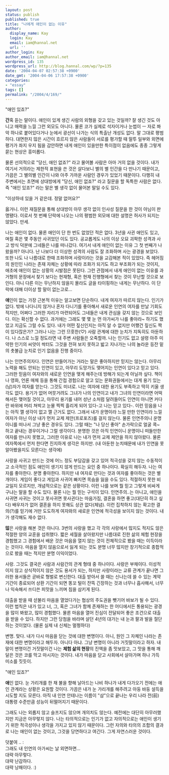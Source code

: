 ```yaml
---
layout: post
status: publish
published: true
title: "나에게 애인이 없는 이유"
author:
  display_name: Kay
  login: Kay
  email: iam@hannal.net
  url: ''
author_login: Kay
author_email: iam@hannal.net
wordpress_id: 135
wordpress_url: http://blog.hannal.com/wp/?p=135
date: '2004-04-07 02:57:38 +0900'
date_gmt: '2004-04-06 17:57:38 +0900'
categories:
- "essay"
tags: []
permalink: "/2004/4/169/"
---
```

<p>"애인 있죠?"</p>
<p><b>간</b>혹 듣는 말이다. 애인이 있게 생긴 사람의 외형을 갖고 있는 것일까? 잘 생긴 것도 아니고 매력을 느낄 그런 외모도 아니다. 물론 코가 실제로 석자이거나 눈썹이 ㅡ 자로 쫘악 하나로 붙어있다거나 눈에서 광선이 나가는 식의 특출난 개성도 없다. 말 그대로 평범하다. 대면한지 많은 시간이 흐르지 않은 사람들이 서로를 평가할 때 말투 일부와 외면에 평가가 좌지 우지 됨을 감안하면 내게 애인이 있을만한 특이점이 없음에도 종종 그렇게 묻는 현상은 흥미롭다.</p>
<p>물론 선의적으로 "당신, 애인 없죠?" 라고 물어볼 사람은 아마 거의 없을 것이다. 내가 여기서 거의라는 제한적 표현을 쓴 것은 살다보니 별의 별 인간을 다 만나기 때문이고, 가끔은 그 별의별 인간이 나와 아주 가까운 사람인 경우가 있었기 때문이다. 다행히 내 주변에서는 초면에 상대방에게 "당신, 애인 없죠?" 라고 질문을 할 독특한 사람은 없다. 즉 "애인 있죠?" 라는 말은 별 생각 없이 물어본 말일 수도 있다.</p>
<p>"이상하네 있을 거 같은데. 정말 없어요?"</p>
<p>옳거니. 이런 재질문을 통해 상대방이 아무 생각 없이 인사성 질문을 한 것이 아님이 판명됐다. 이로서 첫 번째 단락에 나오는 나의 평범한 외모에 대한 설명은 허사가 되지는 않았다. 만세.</p>
<p>나는 애인이 없다. 물론 애인이 단 한 번도 없었던 적은 없다. 3년을 사귄 애인도 있고, 며칠 혹은 몇 주동안 사귀었던 이도 있다. 공교롭게도 나의 이상 오묘 괴팍한 성격과 사고 방식 덕분에 그네들은 나를 떠나갔다. 여기서 내게 애인이 없는 이유 그 첫 번째가 나왔을까? 아니다. 난 나보다 더 이상한 성격의 사람도 잘 조화하며 사는 광경을 보았다. 또한 나도 나 나름대로 한때 조화하며 사랑이라는 것을 교감해본 적이 있었다. 즉 헤어짐의 원인인 나라는 존재 자체는 상황에 따라 조화가 되기도 하고 부조화가 되는 것이지, 애초에 애인이 없는 상황의 시발점은 못된다. 그런 관점에서 내게 애인이 없는 이유를 과거형의 문장에서 찾기 보다는 현재형, 혹은 현재 진행형에서 찾는 것이 무난할 것으로 보인다. 아니 다른 이는 무난하지 않을지 몰라도 글을 타이핑하는 내게는 무난하다. 이 단락에 대해 더이상 할 말이 없는고로...</p>
<p><b>애</b>인이 없는 가장 근본적 이유는 알고보면 단순하다. 내게 여자가 따르지 않는다. 인기가 없다. 밖에 나다니지 않거나 혼자 다니기를 좋아해서 새로운 인연의 여자를 만날 기회도 적지만, 어쩌다 그러한 자리가 마련되어도 그네들은 내게 관심을 갖지 않는 것으로 보인다. 이는 확신할 수 없다. 과거에는 그래도 몇 몇 눈 먼 아가씨가 나를 좋아라~ 하기도 했었고 지금도 그럴 수도 있다. 내가 어떤 짚신인지는 아직 알 수 없지만 어쨌건 짚신도 짝이 있다잖은가? 그러나 나는 그런 므흣한(♡) 사람 관계에 대한 눈치가 지독히도 아둔하다. 나 스스로 느낄 정도라면 내 주변 사람들은 오죽할까. 나는 인기도 없고 설령 아주 미약한 인기의 씨앗이 싹터도 그것을 전혀 보지 못하고 밟고 지나가는 나의 놀라운 등잔 밑의 촛불급 눈치로 인기 없음을 진행 중이다.</p>
<p>나는 인연주의자다. 인연은 만들어가는 거라는 말은 좋아하지만 믿지는 않는다. 아무리 노력을 해도 안되는 인연이 있고, 아무리 도망가도 맺어지는 인연이 있다고 믿고 있다. 그러한 믿음이 여자와의 새로운 인연을 맺게 해주는데 방해가 되는게 아닐까 싶다. 책이나 영화, 언론 매체 등을 통해 간접 경험으로 알고 있는 문화권들에서는 대게 용기 있는 (남)자가 여자를 얻는다. 그것도 미녀로. 나는 여자에 대한 용기도 부족하고 딱히 키울 생각도 없다. 용기가 없어 머뭇거려도 그녀가 나의 인연이고 내가 그녀의 인연이라면 어떡해서든 맺어질 것이고, 아무리 용기를 내어 성난 소처럼 달려들어도 인연이 아니면 커다란 바위에 머리 쳐박고 눈물 찍찍 흘리게 되어 있다-고 나는 믿고 있다-. 이런 믿음을 나는 아직 깰 생각이 없고 깰 근거도 없다. 그래서 내가 운명이라 느낄 만한 인연이라 느낄 여자가 아닌 이상 내가 먼저 교제 제안(프로포즈)를 걸지 않는다.  물론 인연주의니 운명이니를 떠나서 그냥 좋은 경우도 있다. 그럴 때는 "나 당신 좋아" 손가락으로 얼굴 콕~ 하고 끝내는 경우이거나 그럴 생각이다. 분명한 것은 아직 인연이니 운명이니 떠들만한 여자를 만나지 못했고, 그러한 이유로 나는 내가 먼저 교제 제안을 하지 않아왔다. 물론 여자쪽에서 먼저 한다면 진지하게 생각은 하지만. (내 아둔한 눈치때문에 내가 인연을 못알아봤을지도 모른다는 생각에)</p>
<p>사랑을 사귀고 만드는 것에 어느 정도 부담감을 갖고 있어 적극성을 갖지 않는 수동적이고 소극적인 점도 애인이 생기지 않게 만드는 요인 중 하나이다. 확실히 해두자. 나는 여자를 좋아한다. 분명 좋아한다. 하지만 내 여자로 만다는 것과 여자를 좋아하는 것은 별개이다. 게임이 좋다고 게임과 사귀어 빠지면 목숨을 잃을 수도 있다. 적절하지 못한 비교일지 모르지만, 개념적으로는 같은 상황이다. 이런 나를 보며 뭘 믿고 그렇게 비싸게 구냐는 말을 할 수도 있다. 물론 나는 뭘 믿는 구석이 있다. 인연주의..는 아니고, 애인을 사귀면 사귀는 것이고 못사귀면 못사귄다는 마음가짐, 결혼을 하면 좋고(대단히 하고 싶다) 배우자가 없어 결혼을 하지 못해도 상관 없다(체념). 이런 집착하지 않는 확고한 결의(?)를 믿기에 거만 도도하게 여자와의 새로운 인연에 적극성을 보이지 않는 것이다. 내가 생각해도 재수 없다.</p>
<p><b>많</b>은 사랑을 해본 것은 아니다. 3번의 사랑을 했고 각 각의 사랑에서 많지도 적지도 않은 적절한 양의 교훈을 섭취했다. 짧은 세월을 살아왔지만 나름대로 진한 삶의 체험 현장을 경험했고 그 경험에서 배운 것은 마음을 열지 않는 것이 전체적으로 봤을 때는 이득이라는 것이다. 마음을 열지 않음으로서 잃게 되는 것도 분명 너무 많지만 장기적으로 종합적으로 봤을 때는 적지만 분명 이익이었다.</p>
<p>사랑. 그것도 결국은 사람과 사람간의 관계 형태 중 하나이다. 사랑은 부채이다. 이성적이지 않고 상식적이지 않은 것도 용서가 되는, 하지만 사랑이라는 교류 관계가 끝나면 그러한 용서들은 곧바로 형벌로 변신한다. 대출 받아서 쓸 때는 신나는데 쓸 수 있는 계약 기간이 종료되어 상환 기간이 되면 똥꼬 털이 잔뜩 긴장하는 것과 너무나 흡사해서, 너무나 익숙해서 쓰디쓴 피맛을 느끼며 침을 삼키게 된다.</p>
<p>대출을 받을 때 섣불리 마음을 열었다가는 협상의 주도권을 뺏기어 바보가 될 수 있다. 이런 법칙은 내가 있고 너, 그, 혹은 그녀가 함께 존재하는 한 어디에서든 통용되는 광경을 많이 봐왔고, 많이 경험했다. 물론 마음을 열어 진심이 전달되어 좋은 조건으로 대출을 받을 수 있다. 하지만 그런 당첨을 바라며 살던 4년의 대가는 내 눈과 팔과 발을 절단하는 것이었다. (물론 실제 내 신체는 멀쩡하다)</p>
<p>변명. 맞다. 내가 다시 마음을 닫는 것에 대한 변명이다. 아니, 원인 그 자체인 나라는 존재에 대한 변명이라고 해두자. 아니다 아냐. 그냥 변명이 아니라 거짓말이라고 하자. 내 말이 변명이건 거짓말이건 나는 <b>체험 삶의 현장</b>의 진액을 좀 맛보았고, 그 맛을 통해 깨달은 것은 코를 막고 마시자는 것이다. 내가 마음을 닫고 사회에서 살아가며 하나 가득 미소를 짓듯이.</p>
<p>"애인 있죠?"</p>
<p><b>애</b>인 없다. 눈 가리개를 한 채 불을 향해 날아드는 나비 하나가 내게 다가오기 전에는 애인 관계라는 상황은 요원할 것이다. 가끔은 내가 눈 가리개를 해주려고 아둥 바둥 설득을 시도할 지도 모른다. 아직 내 인연 안테나는 이름이 "삼"으로 끝나는 우리 나라 전(前) 대통령 수준만큼 성능이 뒤떨어지기 때문이다.</p>
<p>그래도 나는 외롭지 않고 슬프지도 않으며 개의치도 않는다. 예전에는 대단히 아무러했지만 지금은 아무렇지 않다. 나는 타의적으로는 인기가 없고 자의적으로는 애인이 생기기 위한 적극성이나 생각을 가지고 있지 않기 때문이다. 그런 자의와 타의의 조합의 결과로 나는 애인이 없는 것이고, 그것을 당연하다고 여긴다. 그게 자연스러운 것이다.</p>
<p>덧붙여 .. :<br />
그래도 내 인연의 아가씨는 날 외면하면...<br />
대략 아무렇다.<br />
대략 난감하다.<br />
대략 낭패이다. :)</p>
